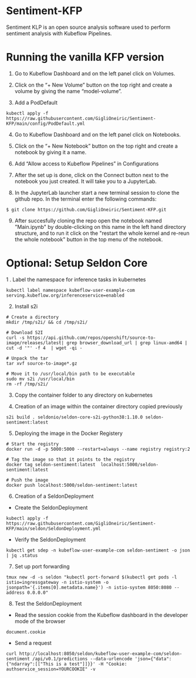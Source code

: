 # Sentiment-KFP
Sentiment KLP is an open source analysis software used to perform sentiment analysis with Kubeflow Pipelines.

# Running the vanilla KFP version

1. Go to Kubeflow Dashboard and on the left panel click on Volumes.

2. Click on the “+ New Volume” button on the top right and create a volume by giving the name “model-volume”. 

3. Add a PodDefault
 ```
kubectl apply -f https://raw.githubusercontent.com/GigliOneiric/Sentiment-KFP/main/config/PodDefault.yml
 ``` 
4. Go to Kubeflow Dashboard and on the left panel click on Notebooks.

5. Click on the “+ New Notebook” button on the top right and create a notebook by giving it a name.

6. Add “Allow access to Kubeflow Pipelines” in Configurations

7. After the set up is done, click on the Connect button next to the notebook you just created. It will take you to a JupyterLab.

8. In the JupyterLab launcher start a new terminal session to clone the github repo. In the terminal enter the following commands:

 ```
 $ git clone https://github.com/GigliOneiric/Sentiment-KFP.git
 ``` 

9. After succesfully cloning the repo open the notebook named "Main.ipynb" by double-clicking on this name in the left hand directory structure, and to run it click on the "restart the whole kernel and re-reun the whole notebook" button in the top menu of the notebook.

# Optional: Setup Seldon Core

1 . Label the namespace for inference tasks in kubernetes
```
kubectl label namespace kubeflow-user-example-com serving.kubeflow.org/inferenceservice=enabled
```

2. Install s2i
```
# Create a directory
mkdir /tmp/s2i/ && cd /tmp/s2i/

# Download S2I
curl -s https://api.github.com/repos/openshift/source-to-image/releases/latest| grep browser_download_url | grep linux-amd64 | cut -d '"' -f 4  | wget -qi -

# Unpack the tar
tar xvf source-to-image*.gz

# Move it to /usr/local/bin path to be executable
sudo mv s2i /usr/local/bin
rm -rf /tmp/s2i/
```

3. Copy the container folder to any directory on kubernetes

4. Creation of an image within the container directory copied previously
```
s2i build . seldonio/seldon-core-s2i-python38:1.10.0 seldon-sentiment:latest
```

5. Deploying the image in the Docker Registery
```
# Start the registry
docker run -d -p 5000:5000 --restart=always --name registry registry:2

# Tag the image so that it points to the registry
docker tag seldon-sentiment:latest  localhost:5000/seldon-sentiment:latest 

# Push the image
docker push localhost:5000/seldon-sentiment:latest 
```
6. Creation of a SeldonDeployment
* Create the SeldonDeployment
```
kubectl apply -f https://raw.githubusercontent.com/GigliOneiric/Sentiment-KFP/main/seldon/SeldonDeployment.yml
```
* Verify the SeldonDeployment
```
kubectl get sdep -n kubeflow-user-example-com seldon-sentiment -o json | jq .status 
```

7. Set up port forwarding
```
tmux new -d -s seldon "kubectl port-forward $(kubectl get pods -l istio=ingressgateway -n istio-system -o jsonpath='{.items[0].metadata.name}') -n istio-system 8050:8080 --address 0.0.0.0"
```

8. Test the SeldonDeployment

* Read the session cookie from the Kubeflow dashboard in the developer mode of the browser
 ```
 document.cookie
 ```
* Send a request
 ```
 curl http://localhost:8050/seldon/kubeflow-user-example-com/seldon-sentiment /api/v0.1/predictions --data-urlencode 'json={"data":{"ndarray":[["This is a test"]]}}' -H "Cookie: authservice_session=YOURCOOKIE" -v
 ```

